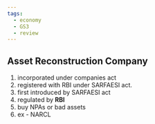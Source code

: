 ```yaml
---
tags:
  - economy
  - GS3
  - review
---
```

## Asset Reconstruction Company
1. incorporated under companies act
2. registered with RBI under SARFAESI act.
3. first introduced by SARFAESI act
4. regulated by **RBI**
5. buy NPAs or bad assets
6. ex - NARCL
